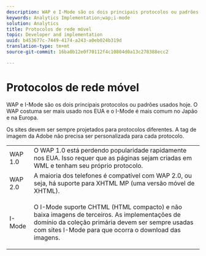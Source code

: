 ```yaml
---
description: WAP e I-Mode são os dois principais protocolos ou padrões usados hoje. O WAP costuma ser mais usado nos EUA e o I-Mode é mais comum no Japão e na Europa.
keywords: Analytics Implementation;wap;i-mode
solution: Analytics
title: Protocolos de rede móvel
topic: Developer and implementation
uuid: b453677c-7449-4174-a243-a0eb024b319d
translation-type: tm+mt
source-git-commit: 16ba0b12e0f70112f4c10804d0a13c278388ecc2

---
```



# Protocolos de rede móvel

WAP e I-Mode são os dois principais protocolos ou padrões usados hoje. O WAP costuma ser mais usado nos EUA e o I-Mode é mais comum no Japão e na Europa.

Os sites devem ser sempre projetados para protocolos diferentes. A tag de imagem da Adobe não precisa ser personalizada para cada protocolo.

<table id="table_EBE71664615F48E28B05C767ABDA062B"> 
 <tbody> 
  <tr> 
   <td colname="col1"> WAP 1.0 </td> 
   <td colname="col2"> O WAP 1.0 está perdendo popularidade rapidamente nos EUA. Isso requer que as páginas sejam criadas em WML e tenham seu próprio protocolo. </td> 
  </tr> 
  <tr> 
   <td colname="col1"> WAP 2.0 </td> 
   <td colname="col2"> A maioria dos telefones é compatível com WAP 2.0, ou seja, há suporte para XHTML MP (uma versão móvel de XHTML). </td> 
  </tr> 
  <tr> 
   <td colname="col1"> I-Mode </td> 
   <td colname="col2"> <p> O I-Mode suporte CHTML (HTML compacto) e não baixa imagens de terceiros. As implementações de domínio da coleção primária devem ser sempre usadas com sites I-Mode para que ocorra o download das imagens. </p> </td> 
  </tr> 
 </tbody> 
</table>

